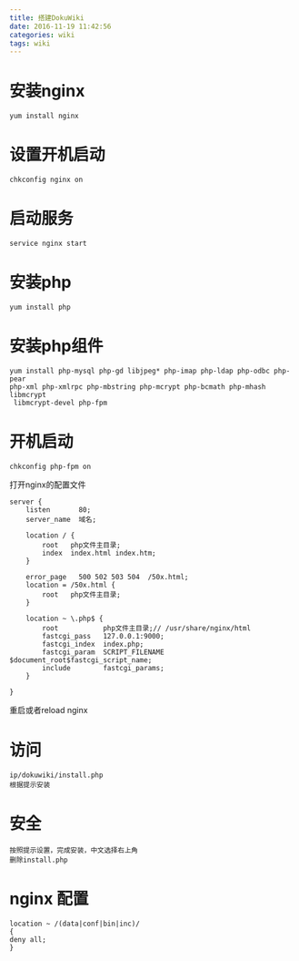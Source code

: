 ```yaml
---
title: 搭建DokuWiki
date: 2016-11-19 11:42:56
categories: wiki
tags: wiki
---
```

# 安装nginx
```
yum install nginx
```

# 设置开机启动
```
chkconfig nginx on
```

# 启动服务
```
service nginx start
```

<!--more-->
# 安装php
```
yum install php
```
# 安装php组件
```
yum install php-mysql php-gd libjpeg* php-imap php-ldap php-odbc php-pear 
php-xml php-xmlrpc php-mbstring php-mcrypt php-bcmath php-mhash libmcrypt
 libmcrypt-devel php-fpm
```
# 开机启动
```
chkconfig php-fpm on

```
打开nginx的配置文件
```
server {
    listen       80;
    server_name  域名;

    location / {
        root   php文件主目录;
        index  index.html index.htm;
    }

    error_page   500 502 503 504  /50x.html;
    location = /50x.html {
        root   php文件主目录;
    }

    location ~ \.php$ {
        root           php文件主目录;// /usr/share/nginx/html
        fastcgi_pass   127.0.0.1:9000;
        fastcgi_index  index.php;
        fastcgi_param  SCRIPT_FILENAME $document_root$fastcgi_script_name;
        include        fastcgi_params;
    }

}

```
重启或者reload nginx

# 访问 
```
ip/dokuwiki/install.php
根据提示安装
```

# 安全
```
按照提示设置，完成安装，中文选择右上角
删除install.php
```

# nginx 配置
```
location ~ /(data|conf|bin|inc)/ 
{ 
deny all; 
}  
```


